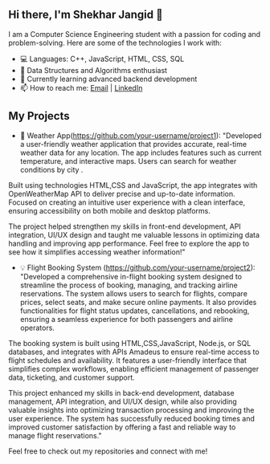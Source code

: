 ## Hi there, I'm Shekhar Jangid 👋

I am a Computer Science Engineering student with a passion for coding and problem-solving. Here are some of the technologies I work with:

- 💻 Languages: C++, JavaScript, HTML, CSS, SQL
- 🧠 Data Structures and Algorithms enthusiast
- 🌱 Currently learning advanced backend development
- 📫 How to reach me: [Email](shekharjangid2001@gmail.com) | [LinkedIn](https://www.linkedin.com/in/shekhar-jangid-0b5175281)

## My Projects
- 🔧 Weather App(https://github.com/your-username/project1):
"Developed a user-friendly weather application that provides accurate, real-time weather data for any location. The app includes features such as current temperature, and interactive maps. Users can search for weather conditions by city .

Built using  technologies HTML,CSS and JavaScript, the app integrates with  OpenWeatherMap API  to deliver precise and up-to-date information. Focused on creating an intuitive user experience with a clean interface, ensuring accessibility on both mobile and desktop platforms.

The project helped strengthen my skills in front-end development, API integration, UI/UX design and taught me valuable lessons in optimizing data handling and improving app performance. Feel free to explore the app to see how it simplifies accessing weather information!"

- 💡 Flight Booking System (https://github.com/your-username/project2):
"Developed a comprehensive in-flight booking system designed to streamline the process of booking, managing, and tracking airline reservations. The system allows users to search for flights, compare prices, select seats, and make secure online payments. It also provides functionalities for flight status updates, cancellations, and rebooking, ensuring a seamless experience for both passengers and airline operators.

The booking system is built using HTML,CSS,JavaScript, Node.js, or SQL databases, and integrates with  APIs Amadeus  to ensure real-time access to flight schedules and availability. It features a user-friendly interface that simplifies complex workflows, enabling efficient management of passenger data, ticketing, and customer support.

This project enhanced my skills in back-end development, database management, API integration, and UI/UX design, while also providing valuable insights into optimizing transaction processing and improving the user experience. The system has successfully reduced booking times and improved customer satisfaction by offering a fast and reliable way to manage flight reservations."

Feel free to check out my repositories and connect with me!
